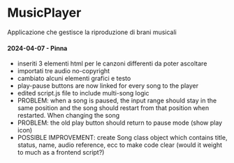 # MusicPlayer

Applicazione che gestisce la riproduzione di brani musicali

#### 2024-04-07 - Pinna

-   inseriti 3 elementi html per le canzoni differenti da poter ascoltare
-   importati tre audio no-copyright
-   cambiato alcuni elementi grafici e testo
-   play-pause buttons are now linked for every song to the player
-   edited script.js file to include multi-song logic
-   PROBLEM: when a song is paused, the input range should stay in the same position and the song
    should restart from that position when restarted. When changing the song
-   PROBLEM: the old play button should return to pause mode (show play icon)
-   POSSIBLE IMPROVEMENT: create Song class object which contains title, status, name, audio
    reference, ecc to make code clear (would it weight to much as a frontend script?)
